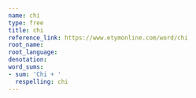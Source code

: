 ```yaml
---
name: chi
type: free
title: chi
reference_link: https://www.etymonline.com/word/chi
root_name: 
root_language: 
denotation: 
word_sums:
- sum: 'Chi + '
  respelling: chi
---
```

